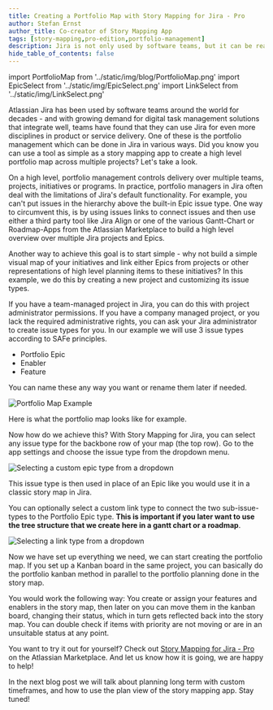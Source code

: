 ```yaml
---
title: Creating a Portfolio Map with Story Mapping for Jira - Pro
author: Stefan Ernst
author_title: Co-creator of Story Mapping App
tags: [story-mapping,pro-edition,portfolio-management]
description: Jira is not only used by software teams, but it can be really useful even for portfolio management. Learn how you can create a simple portfolio map using Story Mapping for Jira - Pro.
hide_table_of_contents: false
---
```

import PortfolioMap from '../static/img/blog/PortfolioMap.png'
import EpicSelect from '../static/img/EpicSelect.png'
import LinkSelect from '../static/img/LinkSelect.png'


Atlassian Jira has been used by software teams around the world for decades - and with
growing demand for digital task management solutions that integrate well, teams have found
that they can use Jira for even more disciplines in product or service delivery.
One of these is the portfolio management which can be done in
Jira in various ways. Did you know you can use a tool as simple as
a story mapping app to create a high level portfolio map across multiple projects?
Let's take a look.

<!--truncate-->

On a high level, portfolio management controls delivery over 
multiple teams, projects, initiatives or programs. In practice,
portfolio managers in Jira often deal with the limitations 
of Jira's default functionality. For example, you can't put issues in the hierarchy 
above the built-in Epic issue type.
One way to circumvent this, is by using issues links to connect issues
and then use either a third party tool like Jira Align or one of
the various Gantt-Chart or Roadmap-Apps from the Atlassian Marketplace
to build a high level overview over multiple Jira projects and Epics.

Another way to achieve this goal is to start simple - why not build a
simple visual map of your initiatives and link either Epics from projects or
other representations of high level planning items to these initiatives?
In this example, we do this by creating a new project and customizing its issue types.

If you have a team-managed project in Jira, you can do this
with project administrator permissions. If you have a company managed project,
or you lack the required administrative rights, you can ask your Jira
administrator to create issue types for you. In our example we will
use 3 issue types according to SAFe principles.

- Portfolio Epic
- Enabler
- Feature

You can name these any way you want or rename them later if needed.

<img src={PortfolioMap} style={{width:490,height:377}} alt="Portfolio Map Example" />

Here is what the portfolio map looks like for example.

Now how do we achieve this? With Story Mapping for Jira, you can select 
any issue type for the backbone row of your map (the top row). Go to the
app settings and choose the issue type from the dropdown menu.

<img src={EpicSelect} style={{width:245,height:232}} alt="Selecting a custom epic type from a dropdown" />

This issue type is then used in place of an Epic like you would use it in
a classic story map in Jira.

You can optionally select a custom link type to connect the two sub-issue-types
to the Portfolio Epic type. **This is important if you later want to use
the tree structure that we create here in a gantt chart or a roadmap**.

<img src={LinkSelect} style={{width:245,height:232}} alt="Selecting a link type from a dropdown" />

Now we have set up everything we need, we can start creating the portfolio map.
If you set up a Kanban board in the same project, you can basically
do the portfolio kanban method in parallel to the portfolio planning done in the 
story map. 

You would work the following way: You create or assign your features and enablers
in the story map, then later on you can move them in the kanban board, changing
their status, which in turn gets reflected back into the story map. You can
double check if items with priority are not moving or are in an unsuitable
status at any point.

You want to try it out for yourself? 
Check out [Story Mapping for Jira - Pro](https://marketplace.atlassian.com/1224417) on the Atlassian Marketplace.
And let us know how it is going, we are happy to help!

In the next blog post we will talk about planning long term with
custom timeframes, and how to use the plan view of the story mapping app. Stay tuned!